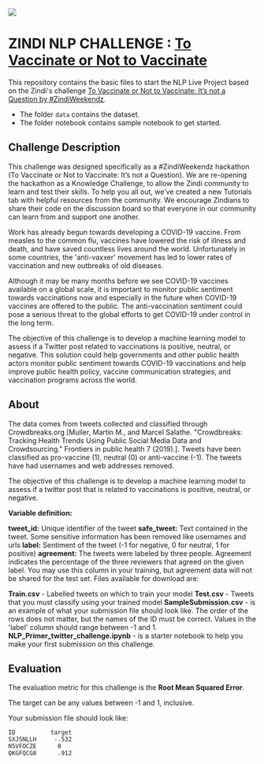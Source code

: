 <img src="https://zindi-public-release.s3.eu-west-2.amazonaws.com/uploads/competition/image/93/header_4dd2027d-77d5-415c-aae3-d5ae69b5f9b8.png">

# ZINDI NLP CHALLENGE : [To Vaccinate or Not to Vaccinate](https://zindi.africa/competitions/zindiweekendz-learning-to-vaccinate-or-not-to-vaccinate/)


This repository contains the basic files to start the NLP Live Project based on the Zindi's challenge [To Vaccinate or Not to Vaccinate: It’s not a Question by #ZindiWeekendz](https://zindi.africa/competitions/zindiweekendz-learning-to-vaccinate-or-not-to-vaccinate/). 

- The folder `data` contains the dataset.
- The folder notebook contains sample notebook to get started.

## Challenge Description
This challenge was designed specifically as a #ZindiWeekendz hackathon (To Vaccinate or Not to Vaccinate: It’s not a Question). We are re-opening the hackathon as a Knowledge Challenge, to allow the Zindi community to learn and test their skills. To help you all out, we’ve created a new Tutorials tab with helpful resources from the community. We encourage Zindians to share their code on the discussion board so that everyone in our community can learn from and support one another.

Work has already begun towards developing a COVID-19 vaccine. From measles to the common flu, vaccines have lowered the risk of illness and death, and have saved countless lives around the world. Unfortunately in some countries, the 'anti-vaxxer' movement has led to lower rates of vaccination and new outbreaks of old diseases.

Although it may be many months before we see COVID-19 vaccines available on a global scale, it is important to monitor public sentiment towards vaccinations now and especially in the future when COVID-19 vaccines are offered to the public. The anti-vaccination sentiment could pose a serious threat to the global efforts to get COVID-19 under control in the long term.

The objective of this challenge is to develop a machine learning model to assess if a Twitter post related to vaccinations is positive, neutral, or negative. This solution could help governments and other public health actors monitor public sentiment towards COVID-19 vaccinations and help improve public health policy, vaccine communication strategies, and vaccination programs across the world.


## About
The data comes from tweets collected and classified through Crowdbreaks.org [Muller, Martin M., and Marcel Salathe. "Crowdbreaks: Tracking Health Trends Using Public Social Media Data and Crowdsourcing." Frontiers in public health 7 (2019).]. Tweets have been classified as pro-vaccine (1), neutral (0) or anti-vaccine (-1). The tweets have had usernames and web addresses removed.

The objective of this challenge is to develop a machine learning model to assess if a twitter post that is related to vaccinations is positive, neutral, or negative.

**Variable definition:**

**tweet_id:** Unique identifier of the tweet
**safe_tweet:** Text contained in the tweet. Some sensitive information has been removed like usernames and urls
**label:** Sentiment of the tweet (-1 for negative, 0 for neutral, 1 for positive)
**agreement:** The tweets were labeled by three people. Agreement indicates the percentage of the three reviewers that agreed on the given label. You may use this column in your training, but agreement data will not be shared for the test set.
Files available for download are:

**Train.csv** - Labelled tweets on which to train your model
**Test.csv** - Tweets that you must classify using your trained model
**SampleSubmission.csv** - is an example of what your submission file should look like. The order of the rows does not matter, but the names of the ID must be correct. Values in the 'label' column should range between -1 and 1.
**NLP_Primer_twitter_challenge.ipynb** - is a starter notebook to help you make your first submission on this challenge.

## Evaluation
The evaluation metric for this challenge is the **Root Mean Squared Error**.

The target can be any values between -1 and 1, inclusive.

Your submission file should look like:

```
ID          target
SXJSNLLH     -.532
N5VFOCZE      0
QKGFQCG8      .912
```
